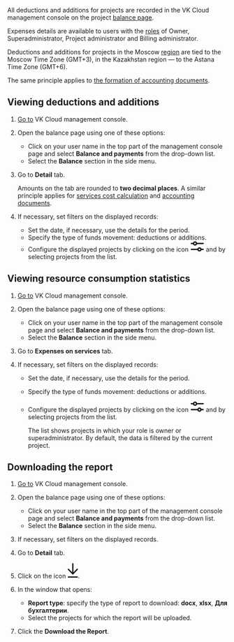 All deductions and additions for projects are recorded in the VK Cloud management console on the project [balance page](https://msk.cloud.vk.com/app/en/services/billing).

Expenses details are available to users with the [roles](/en/tools-for-using-services/account/concepts/rolesandpermissions) of Owner, Superadministrator, Project administrator and Billing administrator.

<warn>

Deductions and additions for projects in the Moscow [region](/en/tools-for-using-services/account/concepts/regions) are tied to the Moscow Time Zone (GMT+3), in the Kazakhstan region —  to the Astana Time Zone (GMT+6).

The same principle applies to [the formation of accounting documents](../../concepts/report/).

</warn>

## Viewing deductions and additions

1. [Go to](https://msk.cloud.vk.com/app/en/) VK Cloud management console.
1. Open the balance page using one of these options:

   - Click on your user name in the top part of the management console page and select **Balance and payments** from the drop-down list.
   - Select the **Balance** section in the side menu.

1. Go to **Detail** tab.

   <warn>

   Amounts on the tab are rounded to **two decimal places**. A similar principle applies for [services cost calculation](../../tariffication/) and [accounting documents](../../concepts/report/).

   </warn>

1. If necessary, set filters on the displayed records:

   - Set the date, if necessary, use the details for the period.
   - Specify the type of funds movement: deductions or additions.
   - Configure the displayed projects by clicking on the icon ![Filter](assets/filter_icon.svg "inline") and by selecting projects from the list.

## Viewing resource consumption statistics

1. [Go to](https://msk.cloud.vk.com/app/en/) VK Cloud management console.
1. Open the balance page using one of these options:

   - Click on your user name in the top part of the management console page and select **Balance and payments** from the drop-down list.
   - Select the **Balance** section in the side menu.

1. Go to **Expenses on services** tab.
1. If necessary, set filters on the displayed records:

   - Set the date, if necessary, use the details for the period.
   - Specify the type of funds movement: deductions or additions.
   - Configure the displayed projects by clicking on the icon ![Filter](assets/filter_icon.svg "inline") and by selecting projects from the list.

     The list shows projects in which your role is owner or superadministrator. By default, the data is filtered by the current project.

## Downloading the report

1. [Go to](https://msk.cloud.vk.com/app/en/) VK Cloud management console.
1. Open the balance page using one of these options:

   - Click on your user name in the top part of the management console page and select **Balance and payments** from the drop-down list.
   - Select the **Balance** section in the side menu.

1. If necessary, set filters on the displayed records.
1. Go to **Detail** tab.
1. Click on the icon ![Download](assets/download_icon.svg "inline").
1. In the window that opens:

   - **Report type**: specify the type of report to download: **docx**, **xlsx**, **Для бухгалтерии**.
   - Select the projects for which the report will be uploaded.

1. Click the **Download the Report**.
